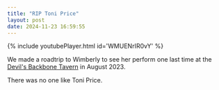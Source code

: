 ```yaml
---
title: "RIP Toni Price"
layout: post
date: 2024-11-23 16:59:55
---
```

{% include youtubePlayer.html id='WMUENrIR0vY' %}

We made a roadtrip to Wimberly to see her perform one last time at the [Devil's Backbone Tavern](https://www.devilsbackbonetavern.com/) in August 2023.

There was no one like Toni Price.
